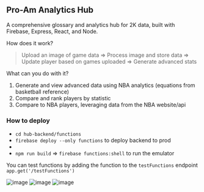 ## Pro-Am Analytics Hub

A comprehensive glossary and analytics hub for 2K data, built with Firebase, Express, React, and Node.

How does it work?
> Upload an image of game data => Process image and store data => Update player based on games uploaded => Generate advanced stats

What can you do with it?
1. Generate and view advanced data using NBA analytics (equations from basketball reference)
2. Compare and rank players by statistic
3. Compare to NBA players, leveraging data from the NBA website/api

### How to deploy
- `cd hub-backend/functions`
- `firebase deploy --only functions` to deploy backend to prod
- 
- `npm run build` => `firebase functions:shell` to run the emulator

You can test functions by adding the function to the `testFunctions` endpoint
`app.get('/testFunctions')`

![image](https://github.com/GabrielHub/hub-frontend/assets/16616486/de2e869c-ddb3-465a-9397-af84132dbed5)
![image](https://github.com/GabrielHub/hub-frontend/assets/16616486/c1c91a7f-1790-435e-adc1-27ae2465b140)
![image](https://github.com/GabrielHub/hub-frontend/assets/16616486/0c1d0240-bcda-4169-ab0f-f5b750043a1a)
